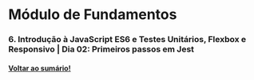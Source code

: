 # Módulo de Fundamentos   
### 6. Introdução à JavaScript ES6 e Testes Unitários, Flexbox e Responsivo  |  Dia 02: Primeiros passos em Jest
#### [Voltar ao sumário!](https://github.com/hiagoisoppo/trybe_exercicios/tree/main)